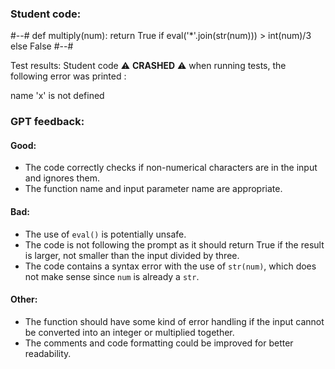 ### Student code: 

#--#
def multiply(num):
    return True if eval('*'.join(str(num))) > int(num)/3 else False
#--#

 Test results: 
Student code :warning: **CRASHED** :warning: when running tests, the following error was printed : 

 name 'x' is not defined 



 ### GPT feedback: 

#### Good:
- The code correctly checks if non-numerical characters are in the input and ignores them.
- The function name and input parameter name are appropriate.

#### Bad:
- The use of `eval()` is potentially unsafe.
- The code is not following the prompt as it should return True if the result is larger, not smaller than the input divided by three.
- The code contains a syntax error with the use of `str(num)`, which does not make sense since `num` is already a `str`.

#### Other:
- The function should have some kind of error handling if the input cannot be converted into an integer or multiplied together.
- The comments and code formatting could be improved for better readability.